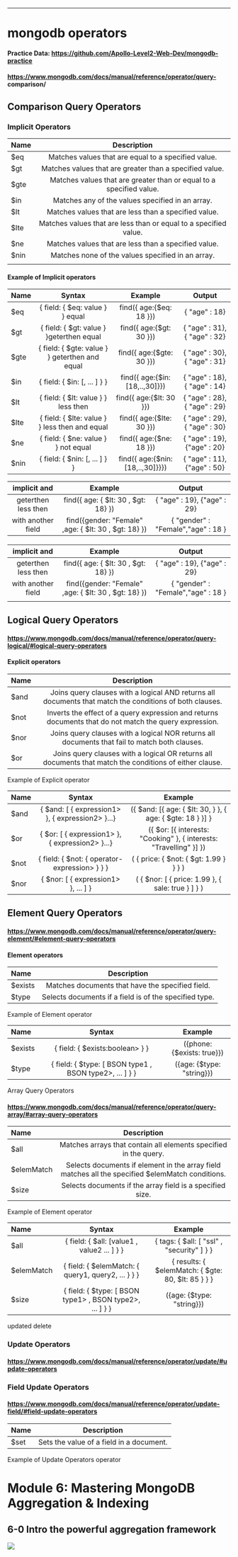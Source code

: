 ---

# mongodb operators

#### Practice Data: https://github.com/Apollo-Level2-Web-Dev/mongodb-practice

#### https://www.mongodb.com/docs/manual/reference/operator/query- comparison/

## Comparison Query Operators

### Implicit Operators

<div align="center">

| Name |                             Description                             |
| :--- | :-----------------------------------------------------------------: |
| $eq  |         Matches values that are equal to a specified value.         |
| $gt  |       Matches values that are greater than a specified value.       |
| $gte | Matches values that are greater than or equal to a specified value. |
| $in  |          Matches any of the values specified in an array.           |
| $lt  |        Matches values that are less than a specified value.         |
| $lte |  Matches values that are less than or equal to a specified value.   |
| $ne  |        Matches values that are less than a specified value.         |
| $nin |          Matches none of the values specified in an array.          |
|      |                                                                     |

</div>

#### Example of Implicit operators

<div align="center">

| Name |                     Syntax                     |             Example              |            Output            |
| :--- | :--------------------------------------------: | :------------------------------: | :--------------------------: |
| $eq  |        { field: { $eq: value } } equal         |     find({ age:{$eq: 18 }})      |        { "age" : 18}         |
| $gt  |    { field: { $gt: value } }geterthen equal    |     find({ age:{$gt: 30 }})      | { "age" : 31}, { "age" : 32} |
| $gte | { field: { $gte: value } } geterthen and equal |     find({ age:{$gte: 30 }})     | { "age" : 30}, { "age" : 31} |
| $in  | { field: { $in: [<value1>, ... <valueN> ] } }  |  find({ age:{$in: [18,..,30]}})  | { "age" : 18}, { "age" : 14} |
| $lt  |      { field: { $lt: value } } less then       |     find({ age:{$lt: 30 }})      | { "age" : 28}, { "age" : 29} |
| $lte | { field: { $lte: value } } less then and equal |     find({ age:{$lte: 30 }})     | { "age" : 29}, { "age" : 30} |
| $ne  |      { field: { $ne: value } } not equal       |     find({ age:{$ne: 18 }})      | { "age" : 19}, {"age" : 20}  |
| $nin | { field: { $nin: [<value1>, ... <valueN> ] } } | find({ age:{$nin: [18,..,30]}}}) | { "age" : 11}, {"age" : 50}  |

</div>

<div align="center">

|    implicit and     |                       Example                        |               Output               |
| :-----------------: | :--------------------------------------------------: | :--------------------------------: |
| geterthen less then |         find({ age: { $lt: 30 , $gt: 18} })          |    { "age" : 19}, {"age" : 29}     |
| with another field  | find({gender: "Female" ,age: { $lt: 30 , $gt: 18} }) | { "gender" : "Female","age" : 18 } |

</div>

####

<div align="center">

|    implicit and     |                       Example                        |               Output               |
| :-----------------: | :--------------------------------------------------: | :--------------------------------: |
| geterthen less then |         find({ age: { $lt: 30 , $gt: 18} })          |    { "age" : 19}, {"age" : 29}     |
| with another field  | find({gender: "Female" ,age: { $lt: 30 , $gt: 18} }) | { "gender" : "Female","age" : 18 } |
|                     |

</div>

## Logical Query Operators

#### https://www.mongodb.com/docs/manual/reference/operator/query-logical/#logical-query-operators

#### Explicit operators

<div align="center">

| Name |                                               Description                                               |
| :--- | :-----------------------------------------------------------------------------------------------------: |
| $and | Joins query clauses with a logical AND returns all documents that match the conditions of both clauses. |
| $not | Inverts the effect of a query expression and returns documents that do not match the query expression.  |
| $nor |      Joins query clauses with a logical NOR returns all documents that fail to match both clauses.      |
| $or  | Joins query clauses with a logical OR returns all documents that match the conditions of either clause. |

</div

#### Example of Explicit operator

<div align="center">

| Name |                      Syntax                      |                              Example                               |
| :--- | :----------------------------------------------: | :----------------------------------------------------------------: |
| $and | { $and: [ { expression1> }, { expression2> }...} |     ({ $and: [{ age: { $lt: 30, } }, { age: { $gte: 18 } }] }      |
| $or  | { $or: [ { expression1> }, { expression2> }...}  | ({ $or: [{ interests: "Cooking" }, { interests: "Travelling" }] }) |
| $not |  { field: { $not: { operator-expression> } } }   |               ( { price: { $not: { $gt: 1.99 } } } )               |
| $nor |       { $nor: [ { expression1> }, ... ] }        |         ( { $nor: [ { price: 1.99 }, { sale: true } ] } )          |

</div>

## Element Query Operators

#### https://www.mongodb.com/docs/manual/reference/operator/query-element/#element-query-operators

#### Element operators

<div align="center">

| Name    |                      Description                       |
| :------ | :----------------------------------------------------: |
| $exists |    Matches documents that have the specified field.    |
| $type   | Selects documents if a field is of the specified type. |

</div

#### Example of Element operator

<div align="center">

| Name    |                         Syntax                          |          Example           |
| :------ | :-----------------------------------------------------: | :------------------------: |
| $exists |             { field: { $exists:boolean> } }             | ({phone: {$exists: true}}) |
| $type   | { field: { $type: [ BSON type1 , BSON type2>, ... ] } } | ({age: {$type: "string}})  |

</div

## Array Query Operators

#### https://www.mongodb.com/docs/manual/reference/operator/query-array/#array-query-operators

<div align="center">

| Name       |                                           Description                                            |
| :--------- | :----------------------------------------------------------------------------------------------: |
| $all       |                 Matches arrays that contain all elements specified in the query.                 |
| $elemMatch | Selects documents if element in the array field matches all the specified $elemMatch conditions. |
| $size      |                    Selects documents if the array field is a specified size.                     |

</div

#### Example of Element operator

<div align="center">

| Name       |                          Syntax                          |                      Example                       |
| :--------- | :------------------------------------------------------: | :------------------------------------------------: |
| $all       |       { field: { $all: [value1 , value2 ... ] } }        |     { tags: { $all: [ "ssl" , "security" ] } }     |
| $elemMatch |    { field: { $elemMatch: { query1, query2, ... } } }    | { results: { $elemMatch: { $gte: 80, $lt: 85 } } } |
| $size      | { field: { $type: [ BSON type1> , BSON type2>, ... ] } } |             ({age: {$type: "string}})              |

</div

# updated delete

### Update Operators

#### https://www.mongodb.com/docs/manual/reference/operator/update/#update-operators

### Field Update Operators

#### https://www.mongodb.com/docs/manual/reference/operator/update-field/#field-update-operators

<div align="center">

| Name |               Description                |
| :--- | :--------------------------------------: |
| $set | Sets the value of a field in a document. |

</div

#### Example of Update Operators operator

# Module 6: Mastering MongoDB Aggregation & Indexing

## 6-0 Intro the powerful aggregation framework

<img src="https://prnt.sc/rSMD-eqz6IzU"/>
